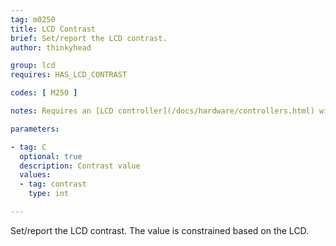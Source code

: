 ```yaml
---
tag: m0250
title: LCD Contrast
brief: Set/report the LCD contrast.
author: thinkyhead

group: lcd
requires: HAS_LCD_CONTRAST

codes: [ M250 ]

notes: Requires an [LCD controller](/docs/hardware/controllers.html) with software-controlled contrast.

parameters:

- tag: C
  optional: true
  description: Contrast value
  values:
  - tag: contrast
    type: int

---
```


Set/report the LCD contrast. The value is constrained based on the LCD.
